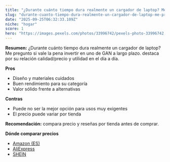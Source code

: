 ```yaml
---
title: "¿Durante cuánto tiempo dura realmente un cargador de laptop? Me pregunto si vale la pena invertir en uno de GAN a largo plazo."
slug: "durante-cuanto-tiempo-dura-realmente-un-cargador-de-laptop-me-pregunto-si-vale-l"
date: "2025-09-25T06:32:33.109Z"
niche: "hogar"
score: 1
hero: "https://images.pexels.com/photos/33996742/pexels-photo-33996742.jpeg?auto=compress&cs=tinysrgb&fit=crop&h=627&w=1200&auto=compress&cs=tinysrgb&w=1200&h=675&fit=crop"
---
```


**Resumen:** ¿Durante cuánto tiempo dura realmente un cargador de laptop? Me pregunto si vale la pena invertir en uno de GAN a largo plazo. destaca por su relación calidad/precio y utilidad en el día a día.

**Pros**
- Diseño y materiales cuidados
- Buen rendimiento para su categoría
- Valor sólido frente a alternativas

**Contras**
- Puede no ser la mejor opción para usos muy exigentes
- El precio puede variar por tienda

**Recomendación:** compara precio y reseñas por tienda antes de comprar.

**Dónde comparar precios**
- [Amazon (ES)](https://www.amazon.es/s?k=%C2%BFDurante%20cu%C3%A1nto%20tiempo%20dura%20realmente%20un%20cargador%20de%20laptop%3F%20Me%20pregunto%20si%20vale%20la%20pena%20invertir%20en%20uno%20de%20GAN%20a%20largo%20plazo.&tag=teknovashop25-21)
- [AliExpress](https://www.aliexpress.com/wholesale?SearchText=%C2%BFDurante%20cu%C3%A1nto%20tiempo%20dura%20realmente%20un%20cargador%20de%20laptop%3F%20Me%20pregunto%20si%20vale%20la%20pena%20invertir%20en%20uno%20de%20GAN%20a%20largo%20plazo.)
- [SHEIN](https://www.shein.com/pdsearch/%C2%BFDurante%20cu%C3%A1nto%20tiempo%20dura%20realmente%20un%20cargador%20de%20laptop%3F%20Me%20pregunto%20si%20vale%20la%20pena%20invertir%20en%20uno%20de%20GAN%20a%20largo%20plazo.)